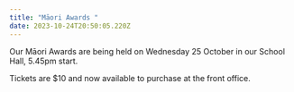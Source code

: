 ```yaml
---
title: "Māori Awards "
date: 2023-10-24T20:50:05.220Z
---
```

Our Māori Awards are being held on Wednesday 25 October in our School Hall, 5.45pm start.

Tickets are $10 and now available to purchase at the front office.



